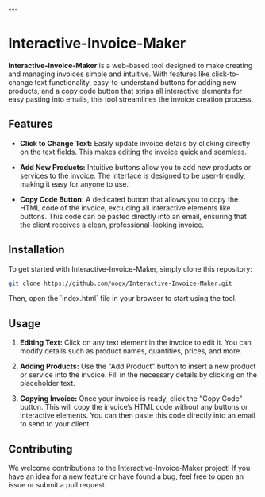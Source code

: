 """
# Interactive-Invoice-Maker

**Interactive-Invoice-Maker** is a web-based tool designed to make creating and managing invoices simple and intuitive. With features like click-to-change text functionality, easy-to-understand buttons for adding new products, and a copy code button that strips all interactive elements for easy pasting into emails, this tool streamlines the invoice creation process.

## Features

- **Click to Change Text:** Easily update invoice details by clicking directly on the text fields. This makes editing the invoice quick and seamless.
  
- **Add New Products:** Intuitive buttons allow you to add new products or services to the invoice. The interface is designed to be user-friendly, making it easy for anyone to use.

- **Copy Code Button:** A dedicated button that allows you to copy the HTML code of the invoice, excluding all interactive elements like buttons. This code can be pasted directly into an email, ensuring that the client receives a clean, professional-looking invoice.

## Installation

To get started with Interactive-Invoice-Maker, simply clone this repository:

```bash
git clone https://github.com/oogx/Interactive-Invoice-Maker.git
```

Then, open the \`index.html\` file in your browser to start using the tool.

## Usage

1. **Editing Text:** Click on any text element in the invoice to edit it. You can modify details such as product names, quantities, prices, and more.

2. **Adding Products:** Use the "Add Product" button to insert a new product or service into the invoice. Fill in the necessary details by clicking on the placeholder text.

3. **Copying Invoice:** Once your invoice is ready, click the "Copy Code" button. This will copy the invoice’s HTML code without any buttons or interactive elements. You can then paste this code directly into an email to send to your client.

## Contributing

We welcome contributions to the Interactive-Invoice-Maker project! If you have an idea for a new feature or have found a bug, feel free to open an issue or submit a pull request.